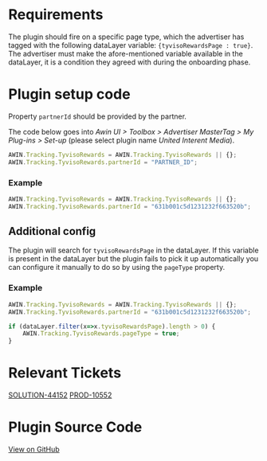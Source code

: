 
# Requirements

The plugin should fire on a specific page type, which the advertiser has
tagged with the following dataLayer variable:
`{tyvisoRewardsPage : true}`. The advertiser must make the
afore-mentioned variable available in the dataLayer, it is a condition
they agreed with during the onboarding phase.

# Plugin setup code

Property `partnerId` should be provided by the partner.

The code below goes into *Awin UI \> Toolbox \> Advertiser MasterTag \>
My Plug-ins \> Set-up* (please select plugin name *United Interent
Media*).


``` javascript
AWIN.Tracking.TyvisoRewards = AWIN.Tracking.TyvisoRewards || {};
AWIN.Tracking.TyvisoRewards.partnerId = "PARTNER_ID";
```


### Example


``` javascript
AWIN.Tracking.TyvisoRewards = AWIN.Tracking.TyvisoRewards || {};
AWIN.Tracking.TyvisoRewards.partnerId = "631b001c5d1231232f663520b";
```


## Additional config

The plugin will search for `tyvisoRewardsPage` in the dataLayer. If this
variable is present in the dataLayer but the plugin fails to pick it up
automatically you can configure it manually to do so by using the
`pageType` property.

### Example


``` javascript
AWIN.Tracking.TyvisoRewards = AWIN.Tracking.TyvisoRewards || {};
AWIN.Tracking.TyvisoRewards.partnerId = "631b001c5d1231232f663520b";

if (dataLayer.filter(x=>x.tyvisoRewardsPage).length > 0) {
    AWIN.Tracking.TyvisoRewards.pageType = true;
}
```


# Relevant Tickets

[SOLUTION-44152](https://jira.awin.com/browse/SOLUTION-44152)
[PROD-10552](https://jira.awin.com/browse/PROD-10552)

# Plugin Source Code

[View on
GitHub](https://github.com/awin/tracking-advertiser-mastertag/blob/master/src/plugins/thirdParty/tyvisoRewards/plugin.js)